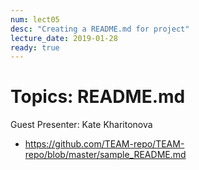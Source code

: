 ```yaml
---
num: lect05
desc: "Creating a README.md for project"
lecture_date: 2019-01-28
ready: true
---
```


# Topics: README.md

Guest Presenter: Kate Kharitonova

* <https://github.com/TEAM-repo/TEAM-repo/blob/master/sample_README.md>
